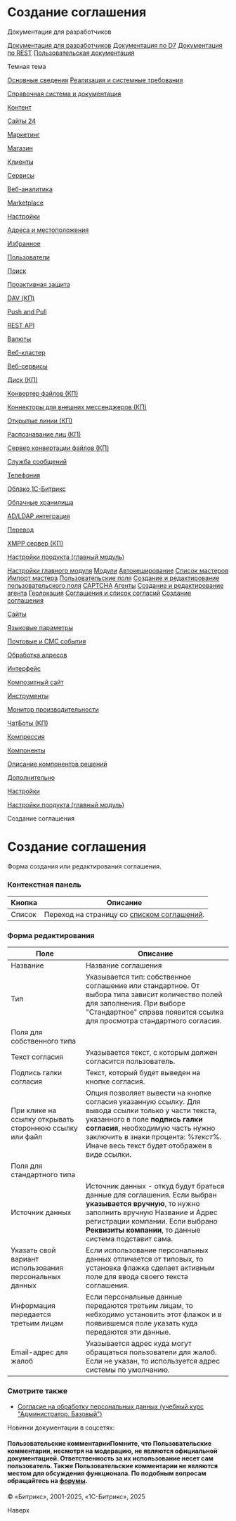 # Создание соглашения

Документация для разработчиков

[Документация для разработчиков](https://dev.1c-bitrix.ru/api_help/)
[Документация по D7](https://dev.1c-bitrix.ru/api_d7/)
[Документация по REST](https://dev.1c-bitrix.ru/rest_help/)
[Пользовательская документация](https://dev.1c-bitrix.ru/user_help/)

Темная тема

[Основные сведения](/user_help/index.php)
[Реализация и системные требования](/user_help/reqintro.php)

[Справочная система и документация](/user_help/help/index.php)

[Контент](/user_help/content/index.php)

[Сайты 24](/user_help/sites24/index.php)

[Маркетинг](/user_help/marketing/index.php)

[Магазин](/user_help/store/index.php)

[Клиенты](/user_help/clients/index.php)

[Сервисы](/user_help/service/index.php)

[Веб-аналитика](/user_help/statistic/index.php)

[Marketplace](/user_help/marketplace/index.php)

[Настройки](/user_help/settings/index.php)

[Адреса и местоположения](/user_help/settings/location/index.php)

[Избранное](/user_help/settings/favorites/index.php)

[Пользователи](/user_help/settings/users/index.php)

[Поиск](/user_help/settings/search/index.php)

[Проактивная защита](/user_help/settings/security/index.php)

[DAV (КП)](/user_help/settings/dav/index.php)

[Push and Pull](/user_help/settings/pull/index.php)

[REST API](/user_help/settings/rest_api/index.php)

[Валюты](/user_help/settings/currency/index.php)

[Веб-кластер](/user_help/settings/cluster/index.php)

[Веб-сервисы](/user_help/settings/webservice/index.php)

[Диск (КП)](/user_help/settings/disk/index.php)

[Конвертер файлов (КП)](/user_help/settings/transformer/index.php)

[Коннекторы для внешних мессенджеров (КП)](/user_help/settings/imconnector/index.php)

[Открытые линии (КП)](/user_help/settings/imopenlines/index.php)

[Распознавание лиц (КП)](/user_help/settings/faceid/index.php)

[Сервер конвертации файлов (КП)](/user_help/settings/transformercontroller/index.php)

[Служба сообщений](/user_help/settings/message_service/index.php)

[Телефония](/user_help/settings/voximplant/index.php)

[Облако 1С-Битрикс](/user_help/settings/bitrixcloud/index.php)

[Облачные хранилища](/user_help/settings/clouds/index.php)

[AD/LDAP интеграция](/user_help/settings/ldap/index.php)

[Перевод](/user_help/settings/translate/index.php)

[XMPP сервер (КП)](/user_help/settings/xmpp/index.php)

[Настройки продукта (главный модуль)](/user_help/settings/settings/index.php)

[Настройки главного модуля](/user_help/settings/settings/settings.php)
[Модули](/user_help/settings/settings/module_admin.php)
[Автокеширование](/user_help/settings/settings/cache.php)
[Список мастеров](/user_help/settings/settings/wizard_list.php)
[Импорт мастера](/user_help/settings/settings/wizard_load.php)
[Пользовательские поля](/user_help/settings/settings/userfield_admin.php)
[Создание и редактирование пользовательского поля](/user_help/settings/settings/userfield_edit.php)
[CAPTCHA](/user_help/settings/settings/captcha.php)
[Агенты](/user_help/settings/settings/agent_list.php)
[Создание и редактирование агента](/user_help/settings/settings/agent_edit.php)
[Геолокация](/user_help/settings/settings/geoip_handlers_list.php)
[Соглашения и список согласий](/user_help/settings/settings/agreement_admin.php)
[Создание соглашения](/user_help/settings/settings/agreement_edit.php)

[Сайты](/user_help/settings/settings/sites/index.php)

[Языковые параметры](/user_help/settings/settings/lang_parametrs/index.php)

[Почтовые и СМС события](/user_help/settings/settings/mail_events/index.php)

[Обработка адресов](/user_help/settings/settings/urlrewrite/index.php)

[Интерфейс](/user_help/settings/settings/user_settings/index.php)

[Композитный сайт](/user_help/settings/settings/composite/index.php)

[Инструменты](/user_help/settings/utilities/index.php)

[Монитор производительности](/user_help/settings/perfmon/index.php)

[ЧатБоты (КП)](/user_help/settings/imbot/index.php)

[Компрессия](/user_help/settings/compression/index.php)

[Компоненты](/user_help/components/index.php)

[Описание компонентов решений](/user_help/description_decisions/index.php)

[Дополнительно](/user_help/additional/index.php)

[Настройки](/user_help/settings/index.php)

[Настройки продукта (главный модуль)](/user_help/settings/settings/index.php)

Создание соглашения

# Создание соглашения

Форма создания или редактирования соглашения.

  

### Контекстная панель

| Кнопка | Описание |
| --- | --- |
| Список | Переход на страницу со [списком соглашений](/user_help/settings/settings/agreement_admin.php). |

### Форма редактирования

| Поле | Описание |
| --- | --- |
| Название | Название соглашения |
| Тип | Указывается тип: собственное соглашение или стандартное. От выбора типа зависит количество полей для заполнения. При выборе "Стандартное" справа появится ссылка для просмотра стандартного согласия. |
| Поля для собственного типа | |
| Текст согласия | Указывается текст, с которым должен согласится пользователь. |
| Подпись галки согласия | Текст, который будет выведен на кнопке согласия. |
| При клике на ссылку открывать стороннюю ссылку или файл | Опция позволяет вывести на кнопке согласия указанную ссылку.  Для вывода ссылки только у части текста, указанного в поле **подпись галки согласия**, необходимую часть нужно заключить в знаки процента: %*текст*%. Иначе весь текст будет отображен в виде ссылки. |
| Поля для стандартного типа | |
| Источник данных | Источник данных - откуд будут браться данные для соглашения. Если выбран **указывается вручную**, то нужно заполнить вручную Название и Адрес регистрации компании. Если выбрано **Реквизиты компании**, то данные система подставит сама. |
| Указать свой вариант использования персональных данных | Если использование персональных данных отличается от типовых, то установка флажка сделает активным поле для ввода своего текста соглашения. |
| Информация передается третьим лицам | Если персональные данные передаются третьим лицам, то небходимо установить этот флажок и в появившемся поле указать куда передаются эти данные. |
| Email-адрес для жалоб | Указывается адрес куда могут обращаться пользователи для жалоб. Если не указан, то используется адрес системы по умолчанию. |

### Смотрите также

* [Согласие на обработку персональных данных (учебный курс "Администратор. Базовый")](https://dev.1c-bitrix.ru/learning/course/?COURSE_ID=35&CHAPTER_ID=03745)

Новинки документации в соцсетях:

#### Пользовательские комментарииПомните, что Пользовательские комментарии, несмотря на модерацию, не являются официальной документацией. Ответственность за их использование несет сам пользователь. Также Пользовательские комментарии не являются местом для обсуждения функционала. По подобным вопросам обращайтесь на [форумы](http://dev.1c-bitrix.ru/community/forums/group1/).

© «Битрикс», 2001-2025, «1С-Битрикс», 2025

Наверх